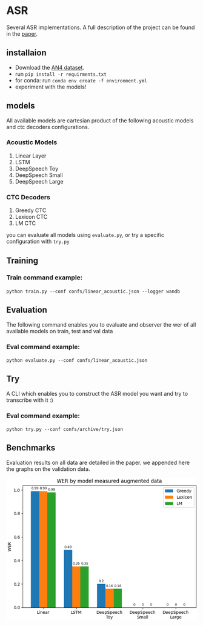 # ASR
Several ASR implementations.
A full description of the project can be found in the [paper](https://github.com/MajoRoth/ASR/blob/a605c3188ff46c9511db112f388f406b3e7c6b6b/paper.pdf).


## installaion
- Download the [AN4 dataset](https://drive.google.com/file/d/1MiPqJDm6gXayXZJ2LHeUbG0UNZfNagF/view?usp=sharing).
- run `pip install -r requirments.txt`
- for conda: run `conda env create -f environment.yml`
- experiment with the models!
## models
All available models are cartesian product of the following acoustic models and ctc decoders configurations.

### Acoustic Models

1. Linear Layer
2. LSTM
3. DeepSpeech Toy
4. DeepSpeech Small
5. DeepSpeech Large

### CTC Decoders
1. Greedy CTC
2. Lexicon CTC
3. LM CTC

you can evaluate all models using `evaluate.py`, or try a specific configuration with `try.py`


## Training
### Train command example:
`python train.py --conf confs/linear_acoustic.json --logger wandb`

## Evaluation
The following command enables you to evaluate and observer the wer of all available models on train, test and val data
### Eval command example:
`python evaluate.py --conf confs/linear_acoustic.json`

## Try
A CLI which enables you to construct the ASR model you want and try to transcribe with it :)
### Eval command example:
`python try.py --conf confs/archive/try.json`

## Benchmarks
Evaluation results on all data are detailed in the paper. we appended here the graphs on the validation data.

![graph](https://github.com/MajoRoth/ASR/blob/main/data/static/augmented_benchmarks.png)



